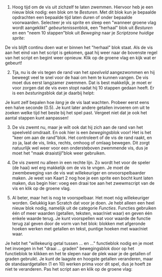 1. Hoog tijd om de vis uit zichzelf te laten zwemmen. Hiervoor heb je een nieuw blok nodig: een blok om te *Besturen*.
Met dit blok kun je bepaalde opdrachten een bepaalde tijd laten duren of onder bepaalde voorwaarden.
Selecteer je vis sprite en sleep een "wanneer groene vlag wordt aangeklikt" *gebeurtenissen*blok, een "herhaal" blok 
uit *Besturen* en een "neem 10 stappen"blok uit *Beweging* naar je *Scriptzone huidige sprite*:

De vis blijft continu doen wat er binnen het "herhaal" blok staat. Als de vis aan het eind van het script is gekomen, 
gaat hij weer naar de bovenste regel van het script en begint weer opnieuw. Klik op de groene vlag en kijk wat er gebeurt!

2. Tja, nu is de vis tegen de rand van het *speelveld* aangezwommen en hij beweegt veel te snel voor de haai om hem te
kunnen vangen. De vis moet dus eerst langzamer zwemmen. Dat is best makkelijk, je moet er voor zorgen dat de vis even
stopt nadat hij 10 stappen gedaan heeft.
Er is een *besturings*blok dat je daarbij helpt:

Je kunt zelf bepalen hoe *lang* je de vis laat wachten. Probeer eerst eens een halve seconde (0.5). Je kunt later andere
getallen invoeren om uit te zoeken welke tijd het beste bij het spel past. Vergeet niet dat je ook het aantal stappen
kunt aanpassen!

3. De vis zwemt nu, maar je wilt ook dat hij zich aan de rand van het speelveld omdraait. En ook hier is een
*bewegings*blok voor! Het is het "keer om aan de rand"blok. Het controleert of de vis de rand raakt, en zo ja, laat
de vis, links, rechts, omhoog of omlaag bewegen. Dit zorgt natuurlijk wel weer voor een ondersteboven zwemmende vis,
dus je moet het "maak draaistijl"blok weer gebruiken.

4. De vis zwemt nu alleen in een rechte lijn. Zo wordt het voor de speler (de haai) wel erg makkelijk om de vis te
vngen. Je moet de zwembeweging van de vis wat willekeuriger en onvoorspelbaarder maken.
Je weet van Kaart 2 nog hoe je een sprite een bocht kunt laten maken, dus begin hier: voeg een draai toe aan het
zwewmscript van de vis en klik op de groene vlag.

5. Al beter, maar het is nog te voorspelbaar. Het moet nóg willekeuriger worden. Gelukkig kan Scratch dat voor je doen.
Je hebt alleen een heel nieuw blok nodig, namelijk uit de categorie *Functies*.
Functies gebruiken één of meer waarden (getallen, teksten, waar/niet waar) en geven één enkele waarde terug. Je kunt
voorspellen wat voor waarde de functie terug zal geven door de vorm van het blok: blokken met afgeronde hoeken werken
met getallen en tekst, puntige hoeken met waar/niet waar.

Je hebt het "willekeurig getal tussen ... en ..." functieblok nodig en je moet het invoegen in het "draai ... graden"
bewegingsblok door op het functieblok te klikken en het te slepen naar de plek waar je de getallen of graden gebruikt.
Je kunt de laagste en hoogste getallen veranderen, maar de standaardgetallen (1 en 10)  werken prima voor dit spel, 
dus je hoeft ze niet te veranderen. Pas het script aan en klik op de groene vlag:
